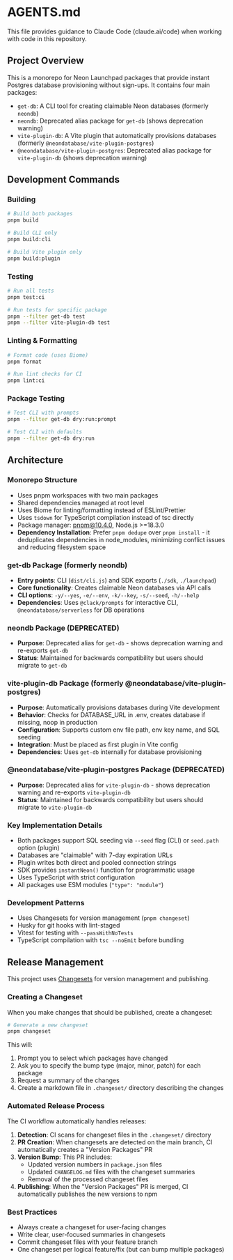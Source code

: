 # AGENTS.md

This file provides guidance to Claude Code (claude.ai/code) when working with code in this repository.

## Project Overview

This is a monorepo for Neon Launchpad packages that provide instant Postgres database provisioning without sign-ups. It contains four main packages:
- `get-db`: A CLI tool for creating claimable Neon databases (formerly `neondb`)
- `neondb`: Deprecated alias package for `get-db` (shows deprecation warning)
- `vite-plugin-db`: A Vite plugin that automatically provisions databases (formerly `@neondatabase/vite-plugin-postgres`)
- `@neondatabase/vite-plugin-postgres`: Deprecated alias package for `vite-plugin-db` (shows deprecation warning)

## Development Commands

### Building

```bash
# Build both packages
pnpm build

# Build CLI only
pnpm build:cli

# Build Vite plugin only
pnpm build:plugin
```

### Testing

```bash
# Run all tests
pnpm test:ci

# Run tests for specific package
pnpm --filter get-db test
pnpm --filter vite-plugin-db test
```

### Linting & Formatting

```bash
# Format code (uses Biome)
pnpm format

# Run lint checks for CI
pnpm lint:ci
```

### Package Testing

```bash
# Test CLI with prompts
pnpm --filter get-db dry:run:prompt

# Test CLI with defaults
pnpm --filter get-db dry:run
```

## Architecture

### Monorepo Structure

-   Uses pnpm workspaces with two main packages
-   Shared dependencies managed at root level
-   Uses Biome for linting/formatting instead of ESLint/Prettier
-   Uses `tsdown` for TypeScript compilation instead of tsc directly
-   Package manager: pnpm@10.4.0, Node.js >=18.3.0
-   **Dependency Installation**: Prefer `pnpm dedupe` over `pnpm install` - it deduplicates dependencies in node_modules, minimizing conflict issues and reducing filesystem space

### get-db Package (formerly neondb)

-   **Entry points**: CLI (`dist/cli.js`) and SDK exports (`./sdk`, `./launchpad`)
-   **Core functionality**: Creates claimable Neon databases via API calls
-   **CLI options**: `-y/--yes`, `-e/--env`, `-k/--key`, `-s/--seed`, `-h/--help`
-   **Dependencies**: Uses `@clack/prompts` for interactive CLI, `@neondatabase/serverless` for DB operations

### neondb Package (DEPRECATED)

-   **Purpose**: Deprecated alias for `get-db` - shows deprecation warning and re-exports `get-db`
-   **Status**: Maintained for backwards compatibility but users should migrate to `get-db`

### vite-plugin-db Package (formerly @neondatabase/vite-plugin-postgres)

-   **Purpose**: Automatically provisions databases during Vite development
-   **Behavior**: Checks for DATABASE_URL in .env, creates database if missing, noop in production
-   **Configuration**: Supports custom env file path, env key name, and SQL seeding
-   **Integration**: Must be placed as first plugin in Vite config
-   **Dependencies**: Uses `get-db` internally for database provisioning

### @neondatabase/vite-plugin-postgres Package (DEPRECATED)

-   **Purpose**: Deprecated alias for `vite-plugin-db` - shows deprecation warning and re-exports `vite-plugin-db`
-   **Status**: Maintained for backwards compatibility but users should migrate to `vite-plugin-db`

### Key Implementation Details

-   Both packages support SQL seeding via `--seed` flag (CLI) or `seed.path` option (plugin)
-   Databases are "claimable" with 7-day expiration URLs
-   Plugin writes both direct and pooled connection strings
-   SDK provides `instantNeon()` function for programmatic usage
-   Uses TypeScript with strict configuration
-   All packages use ESM modules (`"type": "module"`)

### Development Patterns

-   Uses Changesets for version management (`pnpm changeset`)
-   Husky for git hooks with lint-staged
-   Vitest for testing with `--passWithNoTests`
-   TypeScript compilation with `tsc --noEmit` before bundling

## Release Management

This project uses [Changesets](https://github.com/changesets/changesets) for version management and publishing.

### Creating a Changeset

When you make changes that should be published, create a changeset:

```bash
# Generate a new changeset
pnpm changeset
```

This will:
1. Prompt you to select which packages have changed
2. Ask you to specify the bump type (major, minor, patch) for each package
3. Request a summary of the changes
4. Create a markdown file in `.changeset/` directory describing the changes

### Automated Release Process

The CI workflow automatically handles releases:

1. **Detection**: CI scans for changeset files in the `.changeset/` directory
2. **PR Creation**: When changesets are detected on the main branch, CI automatically creates a "Version Packages" PR
3. **Version Bump**: This PR includes:
   - Updated version numbers in `package.json` files
   - Updated `CHANGELOG.md` files with the changeset summaries
   - Removal of the processed changeset files
4. **Publishing**: When the "Version Packages" PR is merged, CI automatically publishes the new versions to npm

### Best Practices

- Always create a changeset for user-facing changes
- Write clear, user-focused summaries in changesets
- Commit changeset files with your feature branch
- One changeset per logical feature/fix (but can bump multiple packages)
